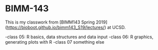 # BIMM-143

This is my classwork from [BIMM143 Spring 2019] (https://bioboot.github.io/bimm143_S19/lectures/) at UCSD. 

-class 05: R basics, data structures and data input
-class 06: R graphics, generating plots with R 
-class 07 something else
